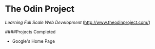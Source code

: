 # The Odin Project
*Learning Full Scale Web Development*
(http://www.theodinproject.com/)

####Projects Completed
- Google's Home Page
